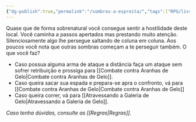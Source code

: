 ```yaml
---
{"dg-publish":true,"permalink":"/sombras-a-espreita/","tags":["RPG/livro-jogo/Draegeni/story-points"],"created":"2024-12-23T22:56:23.684-05:00","updated":"2024-12-23T23:50:48.600-05:00"}
---
```



Quase que de forma sobrenatural você consegue sentir a hostilidade deste local. Você caminha a passos apertados mas prestando muito atenção. Silenciosamente algo lhe persegue saltando de coluna em coluna. Aos poucos você nota que outras sombras começam a te perseguir também. O que você faz?

- Caso possua alguma arma de ataque a distância faça um ataque sem sofrer retribuição e prossiga para [[Combate contra Aranhas de Gelo\|Combate contra Aranhas de Gelo]].
- Caso queira sacar sua espada e prepara-se apra o confronto, vá para [[Combate contra Aranhas de Gelo\|Combate contra Aranhas de Gelo]]
- Caso queira correr, vá para [[Atravessando a Galeria de Gelo\|Atravessando a Galeria de Gelo]].

*Caso tenha dúvidas, consulte as [[Regras\|Regras]].*
